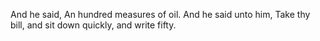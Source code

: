 And he said, An hundred measures of oil. And he said unto him, Take thy bill, and sit down quickly, and write fifty.
